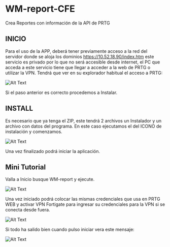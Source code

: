 # WM-report-CFE
Crea Reportes con información de la API de PRTG

## INICIO
Para el uso de la APP, deberá tener previamente acceso a la red del servidor donde se aloja los dominios https://10.52.18.90/index.htm este servicio es privado por lo que no será accesible desde internet, el PC que acceda a este servicio tiene que llegar a acceder a la web de PRTG o utilizar la VPN. Tendrá que ver en su explorador habitual el acceso a PRTG: 

![Alt Text](https://wexmaster.es/wmreport/img/prtg.png)

 Si el paso anterior es correcto procedemos a Instalar.
 
## INSTALL
Es necesario que ya tenga el ZIP, este tendrá 2 archivos un Instalador y un archivo con datos del programa. En este caso ejecutamos el del ICONO de instalación y comenzamos.

![Alt Text](https://wexmaster.es/wmreport/img/install.png)

Una vez finalizado podrá iniciar la aplicación.

## Mini Tutorial

Valla a Inicio busque WM-report y ejecute.

![Alt Text](https://wexmaster.es/wmreport/img/inicio.png)

Una vez iniciado podrá colocar las mismas credenciales que usa en PRTG WEB y activar VPN Fortigate para ingresar su credenciales para la VPN si se conecta desde fuera.

![Alt Text](https://wexmaster.es/wmreport/img/app.0.0.3.png)

Si todo ha salido bien cuando pulso iniciar vera este mensaje:

![Alt Text](https://wexmaster.es/wmreport/img/loginOk.0.0.3.png)
